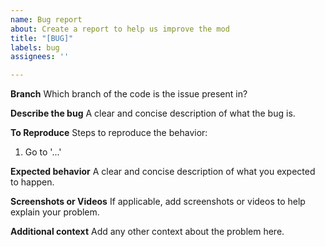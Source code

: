 ```yaml
---
name: Bug report
about: Create a report to help us improve the mod
title: "[BUG]"
labels: bug
assignees: ''

---
```


**Branch**
Which branch of the code is the issue present in?

**Describe the bug**
A clear and concise description of what the bug is.

**To Reproduce**
Steps to reproduce the behavior:
1. Go to '...'

**Expected behavior**
A clear and concise description of what you expected to happen.

**Screenshots or Videos**
If applicable, add screenshots or videos to help explain your problem.

**Additional context**
Add any other context about the problem here.
